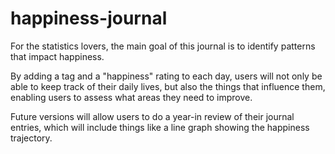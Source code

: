 # happiness-journal
For the statistics lovers, the main goal of this journal is to identify patterns that impact happiness. 

By adding a tag and a "happiness" rating to each day, users will not only be able to keep track of their daily lives, but also the things that influence them, 
enabling users to assess what areas they need to improve.

Future versions will allow users to do a year-in review of their journal entries, which will include things like a line graph showing the happiness trajectory. 


